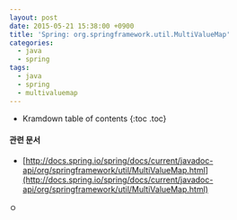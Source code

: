 ```yaml
---
layout: post
date: 2015-05-21 15:38:00 +0900
title: 'Spring: org.springframework.util.MultiValueMap'
categories:
  - java
  - spring
tags:
  - java
  - spring
  - multivaluemap
---
```


* Kramdown table of contents
{:toc .toc}

#### 관련 문서

- [http://docs.spring.io/spring/docs/current/javadoc-api/org/springframework/util/MultiValueMap.html](http://docs.spring.io/spring/docs/current/javadoc-api/org/springframework/util/MultiValueMap.html)


ㅇ
